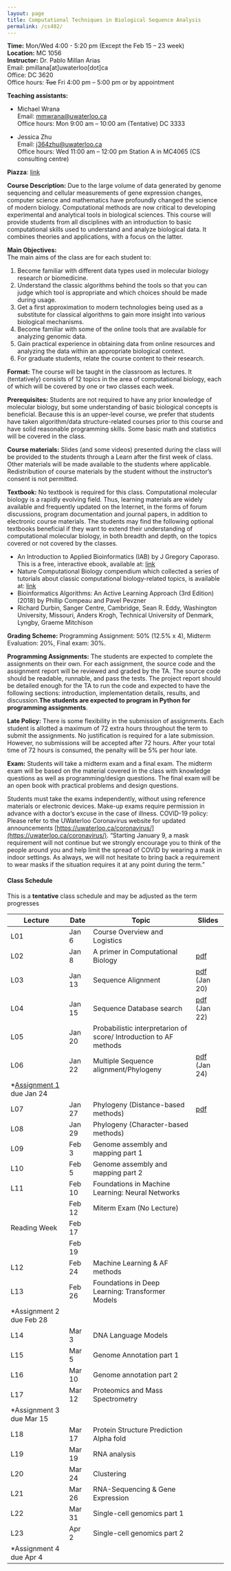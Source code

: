 ```yaml
---
layout: page
title: Computational Techniques in Biological Sequence Analysis
permalink: /cs482/
---
```



**Time:** Mon/Wed 4:00 - 5:20 pm (Except the Feb 15 – 23 week)  
**Location:** MC 1056  
**Instructor:** Dr. Pablo Millan Arias   
                Email: pmillana[at]uwaterloo[dot]ca  
                Office: DC 3620  
                Office hours: ~~Tue~~ Fri 4:00 pm – 5:00 pm or by appointment  

**Teaching assistants:** 
  - Michael Wrana  
    Email: mmwrana@uwaterloo.ca  
    Office hours: Mon 9:00 am – 10:00 am (Tentative) DC 3333  

  - Jessica Zhu  
    Email: j364zhu@uwaterloo.ca  
    Office hours: Wed 11:00 am – 12:00 pm Station A in MC4065 (CS consulting centre)  

**Piazza**: [link](https://piazza.com/uwaterloo.ca/winter2025/cs482682)


**Course Description:** Due to the large volume of data generated by genome sequencing and cellular measurements of gene expression changes, computer science and mathematics have profoundly changed the science of modern biology. Computational methods are now critical to developing experimental and analytical tools in biological sciences. This course will provide students from all disciplines with an introduction to basic computational skills used to understand and analyze biological data. It combines theories and applications, with a focus on the latter.

**Main Objectives:**   
The main aims of the class are for each student to:  

1. Become familiar with different data types used in molecular biology research or biomedicine.
2. Understand the classic algorithms behind the tools so that you can judge which tool is appropriate and which choices should be made during usage.
3. Get a first approximation to modern technologies being used as a substitute for classical algorithms to gain more insight into various biological mechanisms. 
4. Become familiar with some of the online tools that are available for analyzing genomic data.
5. Gain practical experience in obtaining data from online resources and analyzing the data within an appropriate biological context.
6. For graduate students, relate the course content to their research. 

**Format:** The course will be taught in the classroom as lectures. It (tentatively) consists of 12 topics in the area of computational biology, each of which will be covered by one or two classes each week.  

**Prerequisites:** Students are not required to have any prior knowledge of molecular biology, but some understanding of basic biological concepts is beneficial. Because this is an upper-level course, we prefer that students have taken algorithm/data structure-related courses prior to this course and have solid reasonable programming skills. Some basic math and statistics will be covered in the class.  

**Course materials:** Slides (and some videos) presented during the class will be provided to the students through a Learn after the first week of class. Other materials will be made available to the students where applicable. Redistribution of course materials by the student without the instructor’s consent is not permitted.  

**Textbook:** No textbook is required for this class. Computational molecular biology is a rapidly evolving field. Thus, learning materials are widely available and frequently updated on the Internet, in the forms of forum discussions, program documentation and journal papers, in addition to electronic course materials. The students may find the following optional textbooks beneficial if they want to extend their understanding of computational molecular biology, in both breadth and depth, on the topics covered or not covered by the classes.
- An Introduction to Applied Bioinformatics (IAB) by J Gregory Caporaso. This is a free, interactive ebook, available at: [link](http://readiab.org.)
- Nature Computational Biology compendium which collected a series of tutorials about classic computational biology-related topics, is available at: [link](https://www.nature.com/collections/tmdlscdqmc)
- Bioinformatics Algorithms: An Active Learning Approach (3rd Edition) (2018) by Phillip Compeau and Pavel Pevzner
- Richard Durbin, Sanger Centre, Cambridge, Sean R. Eddy, Washington University, Missouri, Anders Krogh, Technical University of Denmark, Lyngby, Graeme Mitchison
  

**Grading Scheme:** Programming Assignment: 50% (12.5% x 4), Midterm Evaluation: 20%, Final exam: 30%.  

**Programming Assignments:** The students are expected to complete the assignments on their own. For each assignment, the source code and the assignment report will be reviewed and graded by the TA. The source code should be readable, runnable, and pass the tests. The project report should be detailed enough for the TA to run the code and expected to have the following sections: introduction, implementation details, results, and discussion.**The students are expected to program in Python for programming assignments**.
	
**Late Policy:** There is some flexibility in the submission of assignments. Each student is allotted a maximum of 72 extra hours throughout the term to submit the assignments.  No justification is required for a late submission. However,  no submissions will be accepted after 72 hours. After your total time of 72 hours is consumed, the penalty will be 5% per hour late.   

**Exam:** Students will take a midterm exam and a final exam. The midterm exam will be based on the material covered in the class with knowledge questions as well as programming/design questions. The final exam will be an open book with practical problems and design questions.  

Students must take the exams independently, without using reference materials or electronic devices. Make-up exams require permission in advance with a doctor’s excuse in the case of illness.
COVID-19 policy: Please refer to the UWaterloo Coronavirus website for updated announcements [https://uwaterloo.ca/coronavirus/](https://uwaterloo.ca/coronavirus/). “Starting January 9, a mask requirement will not continue but we strongly encourage you to think of the people around you and help limit the spread of COVID by wearing a mask in indoor settings. As always, we will not hesitate to bring back a requirement to wear masks if the situation requires it at any point during the term.”

#### Class Schedule 

This is a **tentative** class schedule and may be adjusted as the term progresses

| Lecture                   | Date   | Topic                                                       | Slides |
| ------------------------- | ------ | ----------------------------------------------------------- |--------|
| L01                       | Jan 6  | Course Overview and Logistics                               ||
| L02                       | Jan 8  | A primer in Computational Biology                           |[pdf](https://learn.uwaterloo.ca/d2l/le/content/1097892/viewContent/5875262/View)|
| L03                       | Jan 13 | Sequence Alignment                                          |[pdf](https://learn.uwaterloo.ca/d2l/le/content/1097892/viewContent/5882089/View) (Jan 20)| 
| L04                       | Jan 15 | Sequence Database search                                    |[pdf](https://learn.uwaterloo.ca/d2l/le/content/1097892/viewContent/5882090/View) (Jan 22)|
| L05                       | Jan 20 | Probabilistic interpretarion of score/ Introduction to AF methods      ||
| L06                       | Jan 22 | Multiple Sequence alignment/Phylogeny                                                   |[pdf](https://learn.uwaterloo.ca/d2l/le/content/1097892/viewContent/5882091/View) (Jan 24)|
| \*[Assignment 1](https://learn.uwaterloo.ca/d2l/le/content/1097892/viewContent/5883633/View) due Jan 24 |
| L07                       | Jan 27 | Phylogeny (Distance-based methods)                                                            |[pdf](https://learn.uwaterloo.ca/d2l/le/content/1097892/viewContent/5900436/View)|
| L08                       | Jan 29 | Phylogeny (Character-based methods)                                                           ||
| L09                       | Feb 3  | Genome assembly and mapping part 1 ||
| L10                       | Feb 5  | Genome assembly and mapping part 2           ||
| L11                       | Feb 10 | Foundations in Machine Learning: Neural Networks                                                          ||
|                           | Feb 12 | Miterm Exam (No Lecture)                                    ||
| Reading Week              | Feb 17 |                                                             ||
|                           | Feb 19 |                                                           ||
| L12                       | Feb 24 | Machine Learning & AF methods                                         ||
| L13                       | Feb 26 | Foundations in Deep Learning: Transformer Models                                                           ||
| \*Assignment 2 due Feb 28 |
| L14                       | Mar 3  | DNA Language Models                            ||
| L15                       | Mar 5  | Genome Annotation part 1                                                          ||
| L16                       | Mar 10 | Genome annotation part 2                             || 
| L17                       | Mar 12 | Proteomics and Mass Spectrometry                                                          ||
| \*Assignment 3 due Mar 15 |
| L18                       | Mar 17 | Protein Structure Prediction Alpha fold  ||
| L19                       | Mar 19 | RNA analysis                                                                                   ||
| L20                       | Mar 24 | Clustering                                        ||
| L21                       | Mar 26 | RNA-Sequencing & Gene Expression                                                        ||
| L22                       | Mar 31 | Single-cell genomics part 1             ||
| L23                       | Apr 2  | Single-cell genomics part 2                                       ||
| \*Assignment 4 due Apr 4  |




